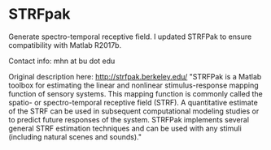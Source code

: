 # STRFpak
Generate spectro-temporal receptive field.
I updated STRFPak to ensure compatibility with Matlab R2017b.

Contact info: mhn at bu dot edu

Original description here: http://strfpak.berkeley.edu/
"STRFPak is a Matlab toolbox for estimating the linear and nonlinear stimulus-response mapping function of sensory systems. This mapping function is commonly called the spatio- or spectro-temporal receptive field (STRF). A quantitative estimate of the STRF can be used in subsequent computational modeling studies or to predict future responses of the system. STRFPak implements several general STRF estimation techniques and can be used with any stimuli (including natural scenes and sounds)."
